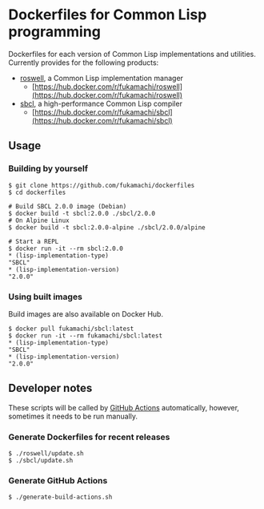 # Dockerfiles for Common Lisp programming

Dockerfiles for each version of Common Lisp implementations and utilities. Currently provides for the following products:

- [roswell](https://github.com/roswell/roswell), a Common Lisp implementation manager
  - [https://hub.docker.com/r/fukamachi/roswell](https://hub.docker.com/r/fukamachi/roswell)
- [sbcl](http://sbcl.org), a high-performance Common Lisp compiler
  - [https://hub.docker.com/r/fukamachi/sbcl](https://hub.docker.com/r/fukamachi/sbcl)

## Usage

### Building by yourself

```
$ git clone https://github.com/fukamachi/dockerfiles
$ cd dockerfiles

# Build SBCL 2.0.0 image (Debian)
$ docker build -t sbcl:2.0.0 ./sbcl/2.0.0
# On Alpine Linux
$ docker build -t sbcl:2.0.0-alpine ./sbcl/2.0.0/alpine

# Start a REPL
$ docker run -it --rm sbcl:2.0.0
* (lisp-implementation-type)
"SBCL"
* (lisp-implementation-version)
"2.0.0"
```

### Using built images

Build images are also available on Docker Hub.

```
$ docker pull fukamachi/sbcl:latest
$ docker run -it --rm fukamachi/sbcl:latest
* (lisp-implementation-type)
"SBCL"
* (lisp-implementation-version)
"2.0.0"
```

## Developer notes

These scripts will be called by [GitHub Actions](https://github.com/fukamachi/dockerfiles/actions) automatically, however, sometimes it needs to be run manually.

### Generate Dockerfiles for recent releases

```
$ ./roswell/update.sh
$ ./sbcl/update.sh
```

### Generate GitHub Actions

```
$ ./generate-build-actions.sh
```
